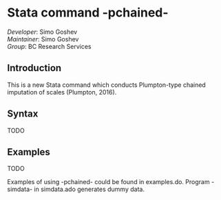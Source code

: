 Stata command -pchained-
===

*Developer*: Simo Goshev  
*Maintainer*: Simo Goshev  
*Group*: BC Research Services


Introduction
---

This is a new Stata command which conducts Plumpton-type 
chained imputation of scales (Plumpton, 2016).

Syntax
---

TODO


Examples
---

TODO  

Examples of using -pchained- could be found in examples.do. Program 
-simdata- in simdata.ado generates dummy data.










